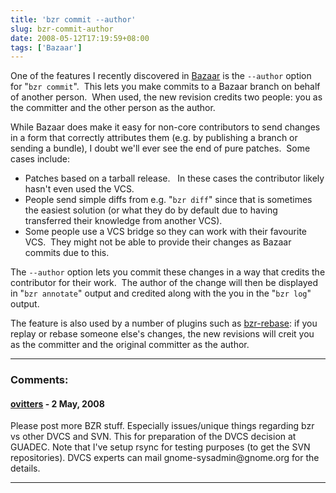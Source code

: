 ```yaml
---
title: 'bzr commit --author'
slug: bzr-commit-author
date: 2008-05-12T17:19:59+08:00
tags: ['Bazaar']
---
```


One of the features I recently discovered in
[Bazaar](http://bazaar-vcs.org/) is the `--author` option for
\"`bzr commit`\".  This lets you make commits to a Bazaar branch on
behalf of another person.  When used, the new revision credits two
people: you as the committer and the other person as the author.

While Bazaar does make it easy for non-core contributors to send changes
in a form that correctly attributes them (e.g. by publishing a branch or
sending a bundle), I doubt we\'ll ever see the end of pure patches. 
Some cases include:

-   Patches based on a tarball release.   In these cases the contributor
    likely hasn\'t even used the VCS.
-   People send simple diffs from e.g. \"`bzr diff`\" since that is
    sometimes the easiest solution (or what they do by default due to
    having transferred their knowledge from another VCS).
-   Some people use a VCS bridge so they can work with their favourite
    VCS.  They might not be able to provide their changes as Bazaar
    commits due to this.

The `--author` option lets you commit these changes in a way that
credits the contributor for their work.  The author of the change will
then be displayed in \"`bzr annotate`\" output and credited along with
the you in the \"`bzr log`\" output.

The feature is also used by a number of plugins such as
[bzr-rebase](https://launchpad.net/bzr-rebase): if you replay or rebase
someone else\'s changes, the new revisions will creit you as the
committer and the original committer as the author.

---
### Comments:
#### [ovitters](http://blogs.gnome.org/ovitters/) - <time datetime="2008-05-13 04:04:28">2 May, 2008</time>

Please post more BZR stuff. Especially issues/unique things regarding
bzr vs other DVCS and SVN. This for preparation of the DVCS decision at
GUADEC. Note that I\'ve setup rsync for testing purposes (to get the SVN
repositories). DVCS experts can mail gnome-sysadmin\@gnome.org for the
details.

---
